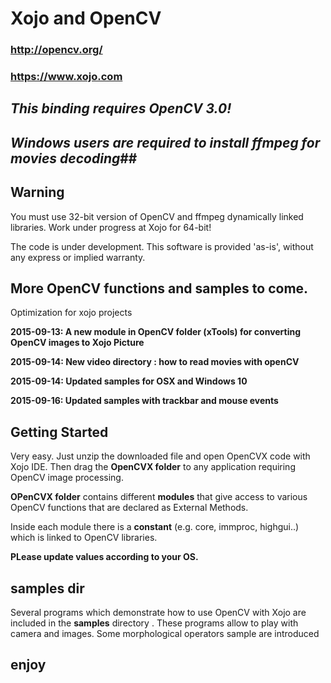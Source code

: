 # Xojo and OpenCV
### http://opencv.org/
### https://www.xojo.com

## *This binding requires OpenCV 3.0!*
## *Windows users are required to install ffmpeg for movies decoding*##

## Warning
You must use 32-bit version of OpenCV and ffmpeg dynamically linked libraries. 
Work under progress at Xojo for 64-bit!

The code is under development. This software is provided 'as-is', without any express or implied warranty. 

## More OpenCV functions and samples to come. 
Optimization for xojo projects

**2015-09-13: A new module in OpenCV folder (xTools) for converting OpenCV images to Xojo Picture**

**2015-09-14: New video directory : how to read movies with openCV**

**2015-09-14: Updated samples for OSX and Windows 10**

**2015-09-16: Updated samples with trackbar and mouse events**




## Getting Started
Very easy. Just unzip the downloaded file and open OpenCVX code with Xojo IDE. Then drag the **OpenCVX folder** to any application requiring OpenCV image processing. 

**OPenCVX folder** contains different **modules** that give access to various OpenCV functions that are declared as External Methods.

Inside each module there is a **constant** (e.g. core, immproc, highgui..) which is linked to  OpenCV libraries. 

**PLease update values according to your OS.**


## samples dir
Several programs which demonstrate how to use OpenCV with Xojo are included in the **samples** directory .
These programs allow to play with camera and images.
Some morphological operators sample are introduced


## enjoy



